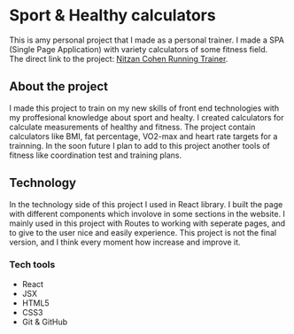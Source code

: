 # Sport & Healthy calculators
This is amy personal project that I made as a personal trainer. I made a SPA (Single Page Application) with variety calculators of some fitness field.\
The direct link to the project: [Nitzan Cohen Running Trainer](https://nitzanc07.github.io/Running-react/).

## About the project
I made this project to train on my new skills of front end technologies with my proffesional knowledge about sport and healty. I created calculators for calculate measurements of healthy and fitness. The project contain calculators like BMI, fat percentage, VO2-max and heart rate targets for a trainning. In the soon future I plan to add to this project another tools of fitness like coordination test and training plans.

## Technology
In the technology side of this project I used in React library. I built the page with different components which involove in some sections in the website. I mainly used in this project with Routes to working with seperate pages, and to give to the user nice and easily experience. This project is not the final version, and I think every moment how increase and improve it.

### Tech tools
- React
- JSX
- HTML5
- CSS3
- Git & GitHub